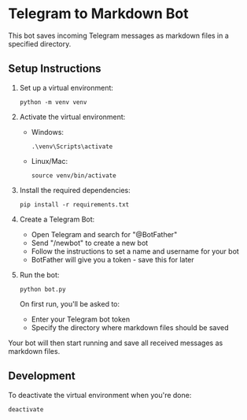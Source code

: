 # Telegram to Markdown Bot

This bot saves incoming Telegram messages as markdown files in a specified directory.

## Setup Instructions

1. Set up a virtual environment:
   ```
   python -m venv venv
   ```

2. Activate the virtual environment:
   - Windows:
     ```
     .\venv\Scripts\activate
     ```
   - Linux/Mac:
     ```
     source venv/bin/activate
     ```

3. Install the required dependencies:
   ```
   pip install -r requirements.txt
   ```

4. Create a Telegram Bot:
   - Open Telegram and search for "@BotFather"
   - Send "/newbot" to create a new bot
   - Follow the instructions to set a name and username for your bot
   - BotFather will give you a token - save this for later

5. Run the bot:
   ```
   python bot.py
   ```
   On first run, you'll be asked to:
   - Enter your Telegram bot token
   - Specify the directory where markdown files should be saved

Your bot will then start running and save all received messages as markdown files.

## Development

To deactivate the virtual environment when you're done:
```
deactivate
```
